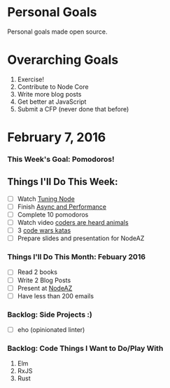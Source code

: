 Personal Goals
==============

Personal goals made open source.

# Overarching Goals
1. Exercise!
2. Contribute to Node Core
3. Write more blog posts
4. Get better at JavaScript
5. Submit a CFP (never done that before)

# February 7, 2016

### This Week's Goal: Pomodoros!

## Things I'll Do This Week:
- [ ] Watch [Tuning Node](http://www.thedotpost.com/2014/11/joe-mccann-tuning-node)
- [ ] Finish [Async and Performance](https://github.com/getify/You-Dont-Know-JS/blob/master/async%20%26%20performance/README.md)
- [ ] Complete 10 pomodoros
- [ ] Watch video [coders are heard animals](https://www.youtube.com/watch?v=lrf6xuFq1Ms)
- [ ] 3 [code wars katas](http://www.codewars.com)
- [ ] Prepare slides and presentation for NodeAZ

### Things I'll Do This Month: Febuary 2016
- [ ] Read 2 books
- [ ] Write 2 Blog Posts
- [ ] Present at [NodeAZ](http://www.meetup.com/NodeAZ/)
- [ ] Have less than 200 emails

### Backlog: Side Projects :)
- [ ] eho (opinionated linter)

### Backlog: Code Things I Want to Do/Play With
1. Elm
2. RxJS
3. Rust
